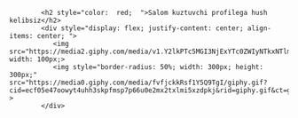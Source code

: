 
            <h2 style="color:  red;  ">Salom kuztuvchi profilega hush kelibsiz</h2>
            <div style="display: flex; justify-content: center; align-items: center; ">
               <img src="https://media2.giphy.com/media/v1.Y2lkPTc5MGI3NjExYTc0ZWIyNTkxNTlmNGI1NTQyNDhkZWFjNDhjYzM1NTg1NGYyZDkyZiZjdD1n/PbGFUKs3queMhulFgO/giphy.gif" width: 100px;> 
               <img style="border-radius: 50%; width: 300px; height: 300px;" src="https://media0.giphy.com/media/fvfjckkRsf1Y5Q9TgI/giphy.gif?cid=ecf05e47oowyt4uhh3skpfmsp7p66u0e2mx2txlmi5xzdpkj&rid=giphy.gif&ct=g" > 
            </div>
